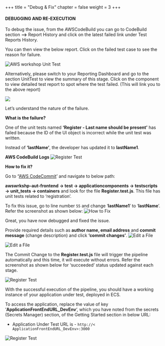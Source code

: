 +++
title = "Debug & Fix"
chapter = false
weight = 3
+++

#### DEBUGGING AND RE-EXECUTION

To debug the issue, from the AWSCodeBuild you can go to CodeBuild section **-->** Report History and click on the latest failed link under Test Reports History.


You can then view the below report. Click on the failed test case to see the reason for failure.

![AWS workshop Unit Test](/images/module1/Module_1-4.png)

Alternatively, please switch to your Reporting Dashboard and go to the section UnitTest to view the summary of this stage. Click on the component to view detailed test report to spot where the test failed. (This will link you to the above report)

![](/images/module1/Module1-DebugNFix.png)

Let’s understand the nature of the failure.

**What is the failure?**

One of the unit tests named **‘Register - Last name should be present’** has failed because the ID of the UI object is incorrect while the unit test was written.


Instead of **‘lastName’**, the developer has updated it to **lastName1**.

**AWS CodeBuild Logs**
![Register Test](/images/module1/Module_1-5.png)

**How to fix it?**

Go to “[AWS CodeCommit](https://console.aws.amazon.com/codesuite/codecommit/home)’ and navigate to below path:



**awswrkshp-aut-frontend -> test -> applicationcomponents -> testscripts -> unit_tests -> containers** and look for the file **Register.test.js**. This file has unit tests related to ‘registration’.

To fix this issue, go to line number `55` and change ‘**lastName1**’ to ‘**lastName**’. Refer the screenshot as shown below:
![How to Fix](/images/module1/Module_1-6.png)


Great, you have now debugged and fixed the issue. 

Provide required details such as **author name, email address** and **commit message** (change description) and click **‘commit changes’**.
![Edit a File](/images/module1/Module_1-7.png)

![Edit a File](/images/module1/Module_1-7-1.png)

The Commit Change to the **Register.test.js** file will trigger the pipeline automatically and this time, it will execute without errors. Refer the screenshot as shown below for ‘succeeded’ status updated against each stage. 


![Register Test](/images/module1/Module_1-8.png)

With the successful execution of the pipeline, you should have a working instance of your application under test, deployed in ECS. 

To access the application, replace the value of key ‘**ApplicationFrontEndURL_DevEnv**‘, which you have noted from the secrets (Secrets Manager) section, of the Getting Started section in below URL:
- Application Under Test URL is - `http://< ApplicationFrontEndURL_DevEnv>:3000`


![Register Test](/images/module1/Module_1-9.png)







